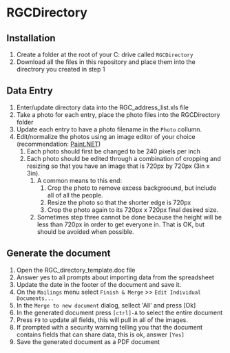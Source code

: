 # RGCDirectory

## Installation

1. Create a folder at the root of your C: drive called `RGCDirectory`
2. Download all the files in this repository and place them into the directrory you created in step 1

## Data Entry

1. Enter/update directory data into the RGC_address_list.xls file
2. Take a photo for each entry, place the photo files into the RGCDirectory folder
3. Update each entry to have a photo filename in the `Photo` collumn.
4. Edit/normalize the photos using an image editor of your choice (recommendation: [Paint.NET](https://www.getpaint.net/download.html))
   1. Each photo should first be changed to be 240 pixels per inch
   2. Each photo should be edited through a combination of cropping and resizing so that you have an image that is 720px by 720px (3in x 3in).
      1. A common means to this end:
         1. Crop the photo to remove excess backgroound, but include all of all the people.
         2. Resize the photo so that the shorter edge is 720px
         3. Crop the photo again to its 720px x 720px final desired size.
      2. Sometimes step three cannot be done because the height will be less than 720px in order to get everyone in.  That is OK, but should be avoided when possible.

## Generate the document

1. Open the RGC_directory_template.doc file
2. Answer yes to all prompts about importing data from the spreadsheet
3. Update the date in the footer of the document and save it.
4. On the `Mailings` menu select `Finish & Merge` >> `Edit Individual Documents...`
5. In the `Merge to new document` dialog, sellect 'All' and press [Ok]
6. In the generated document press `[ctrl]-A` to select the entire document
7. Press `F9` to update all fields, this will pull in all of the images.
8. If prompted with a security warning telling you that the document contains fields that can share data, this is ok, answer `[Yes]` 
9. Save the generated document as a PDF document
